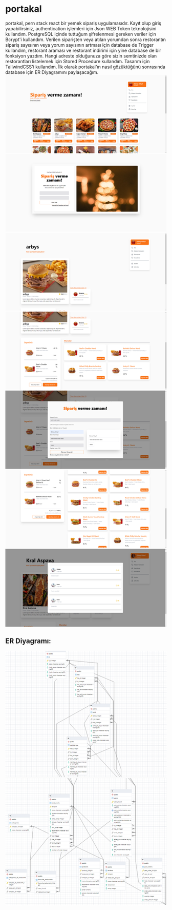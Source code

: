 # portakal
portakal, pern stack react bir yemek sipariş uygulamasıdır. Kayıt olup giriş yapabilirsiniz, authentication işlemleri için Json WEB Token teknolojisini kullandım.
PostgreSQL içinde tuttuğum şifrelenmesi gereken veriler için Bcrypt'i kullandım. Verilen siparişten veya atılan yorumdan sonra restorantın sipariş sayısının veya yorum sayısının artması için  database de
Trigger kullandım, restorant araması ve restorant indirimi için yine database de bir fonksiyon yazdım.
Hangi adreste olduğunuza göre sizin semtinizde olan restorantları listelemek için Stored Procedure kullandım.
Tasarım için TailwindCSS'i kullandım. İlk olarak portakal'ın nasıl gözüktüğünü
sonrasında database için ER Diyagramını paylaşacağım.
![anasayfa](https://github.com/guneykilicel/portakal/blob/main/client/public/for/forReadme/dashboard.png)
![login](https://github.com/guneykilicel/portakal/blob/main/client/public/for/forReadme/login.png)
![restaurantDetailPage](https://github.com/guneykilicel/portakal/blob/main/client/public/for/forReadme/restaurantDetailPage.png)
![restaurantDetailPageAndCartAndProducts](https://github.com/guneykilicel/portakal/blob/main/client/public/for/forReadme/restaurantDetailPageAndCartAndProducts.png)
![order](https://github.com/guneykilicel/portakal/blob/main/client/public/for/forReadme/order.png)
![cart](https://github.com/guneykilicel/portakal/blob/main/client/public/for/forReadme/cart.png)
![review](https://github.com/guneykilicel/portakal/blob/main/client/public/for/forReadme/reviews2.png)
<br/>
## ER Diyagramı:
![er1](https://github.com/guneykilicel/portakal/blob/main/client/public/for/forReadme/er1.png)
![er2](https://github.com/guneykilicel/portakal/blob/main/client/public/for/forReadme/er2.png)
<br/>
